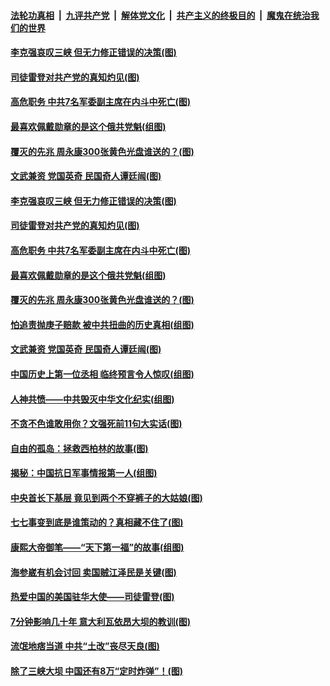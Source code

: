 

####  [法轮功真相](../../../../basic/blob/master/README.md?t=07101802) &nbsp;|&nbsp; [九评共产党](../../../../9ping.md/blob/master/README.md?t=07101802) &nbsp;|&nbsp; [解体党文化](../../../../jtdwh.md/blob/master/README.md?t=07101802)  &nbsp;|&nbsp; [共产主义的终极目的](../../../../gczydzjmd.md/blob/master/README.md?t=07101802) &nbsp;|&nbsp; [魔鬼在统治我们的世界](../../../../mgztzwmdsj.md/blob/master/README.md?t=07101802) 

#### [李克强哀叹三峡 但无力修正错误的决策(图)](../pages/p6/937538.md?t=07101802) 

#### [司徒雷登对共产党的真知灼见(图)](../pages/p6/934960.md?t=07101802) 

#### [高危职务 中共7名军委副主席在内斗中死亡(图)](../pages/p6/937966.md?t=07101802) 

#### [最喜欢佩戴勋章的是这个俄共党魁(组图)](../pages/p6/938666.md?t=07101802) 

#### [覆灭的先兆 周永康300张黄色光盘谁送的？(图)](../pages/p6/938537.md?t=07101802) 

#### [文武兼资 党国英奇 民国奇人谭廷闿(图)](../pages/p6/938512.md?t=07101802) 

#### [李克强哀叹三峡 但无力修正错误的决策(图)](../pages/p6/937538.md?t=07101802) 

#### [司徒雷登对共产党的真知灼见(图)](../pages/p6/934960.md?t=07101802) 

#### [高危职务 中共7名军委副主席在内斗中死亡(图)](../pages/p6/937966.md?t=07101802) 

#### [最喜欢佩戴勋章的是这个俄共党魁(组图)](../pages/p6/938666.md?t=07101802) 

#### [覆灭的先兆 周永康300张黄色光盘谁送的？(图)](../pages/p6/938537.md?t=07101802) 

#### [怕追责抛庚子赔款 被中共扭曲的历史真相(组图)](../pages/p6/938779.md?t=07101802) 

#### [文武兼资 党国英奇 民国奇人谭廷闿(图)](../pages/p6/938512.md?t=07101802) 

#### [中国历史上第一位丞相 临终预言令人惊叹(组图)](../pages/p6/938665.md?t=07101802) 

#### [人神共愤——中共毁灭中华文化纪实(组图)](../pages/p6/938791.md?t=07101802) 

#### [不贪不色谁敢用你？文强死前11句大实话(图)](../pages/p6/938533.md?t=07101802) 

#### [自由的孤岛：拯救西柏林的故事(图)](../pages/p6/938683.md?t=07101802) 

#### [揭秘：中国抗日军事情报第一人(组图)](../pages/p6/938662.md?t=07101802) 

#### [中央首长下基层 竟见到两个不穿裤子的大姑娘(图)](../pages/p6/937961.md?t=07101802) 

#### [七七事变到底是谁策动的？真相藏不住了(图)](../pages/p6/918522.md?t=07101802) 

#### [康熙大帝御笔——“天下第一福”的故事(组图)](../pages/p6/938350.md?t=07101802) 

#### [海参崴有机会讨回 卖国贼江泽民是关键(图)](../pages/p6/938782.md?t=07101802) 

#### [热爱中国的美国驻华大使——司徒雷登(图)](../pages/p6/934961.md?t=07101802) 

#### [7分钟影响几十年 意大利瓦依昂大坝的教训(图)](../pages/p6/937542.md?t=07101802) 

#### [流氓地痞当道 中共“土改”丧尽天良(图)](../pages/p6/937896.md?t=07101802) 

#### [除了三峡大坝 中国还有8万“定时炸弹”！(图)](../pages/p6/937540.md?t=07101802) 

